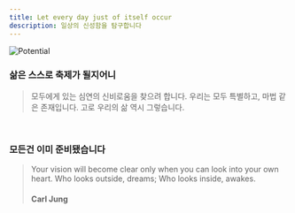 ```yaml
---
title: Let every day just of itself occur
description: 일상의 신성함을 탐구합니다
---
```


![Potential](/images/potential.jpg "Potential")

### 삶은 스스로 축제가 될지어니
> 모두에게 있는 심연의 신비로움을 찾으려 합니다.
> 우리는 모두 특별하고, 마법 같은 존재입니다.
> 고로 우리의 삶 역시 그렇습니다.


<br/>

### 모든건 이미 준비됐습니다

> Your vision will become clear only when you can look into your own heart.
> Who looks outside, dreams;
> Who looks inside, awakes.
> #### Carl Jung